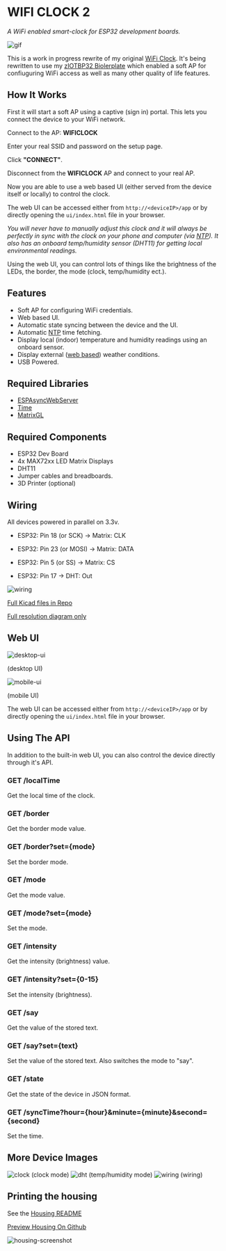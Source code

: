 # WIFI CLOCK 2
*A WiFi enabled smart-clock for ESP32 development boards.*

![gif](images/wifi-clock.gif)

This is a work in progress rewrite of my original [WiFi Clock](https://github.com/matdombrock/WIFI-Clock). It's being rewritten to use my [zIOTBP32 Biolerplate](https://github.com/matdombrock/zIOTBP32) which enabled a soft AP for confiuguring WiFi access as well as many other quality of life features. 

## How It Works

First it will start a soft AP using a captive (sign in) portal. This lets you connect the device to your WiFi network.

Connect to the AP: **WIFICLOCK**

Enter your real SSID and password on the setup page.

Click **"CONNECT"**.

Disconnect from the **WIFICLOCK** AP and connect to your real AP.

Now you are able to use a web based UI (either served from the device itself or locally) to control the clock.

The web UI can be accessed either from `http://<deviceIP>/app` or by directly opening the `ui/index.html` file in your browser.

*You will never have to manually adjust this clock and it will always be perfectly in sync with the clock on your phone and computer (via [NTP](https://en.wikipedia.org/wiki/Network_Time_Protocol)). It also has an onboard temp/humidity sensor (DHT11) for getting local environmental readings.*

Using the web UI, you can control lots of things like the brightness of the LEDs, the border, the mode (clock, temp/humidity ect.).

## Features
* Soft AP for configuring WiFi credentials.
* Web based UI.
* Automatic state syncing between the device and the UI.
* Automatic [NTP](https://en.wikipedia.org/wiki/Network_Time_Protocol) time fetching. 
* Display local (indoor) temperature and humidity readings using an onboard sensor.
* Display external ([web based](https://github.com/chubin/wttr.in)) weather conditions.
* USB Powered.

## Required Libraries
* [ESPAsyncWebServer](https://github.com/me-no-dev/ESPAsyncWebServer)
* [Time](https://github.com/PaulStoffregen/Time)
* [MatrixGL](https://github.com/matdombrock/MatrixGL)

## Required Components
* ESP32 Dev Board
* 4x MAX72xx LED Matrix Displays
* DHT11
* Jumper cables and breadboards.  
* 3D Printer (optional)

## Wiring
All devices powered in parallel on 3.3v.

* ESP32: Pin 18 (or SCK)  -> Matrix: CLK
* ESP32: Pin 23 (or MOSI) -> Matrix: DATA
* ESP32: Pin 5 (or SS)    -> Matrix: CS
 
* ESP32: Pin 17           -> DHT: Out

![wiring](kicad/Screenshot.png)

[Full Kicad files in Repo](kicad)

[Full resolution diagram only](kicad/Full.png)

## Web UI
![desktop-ui](images/ui-desktop.png)

(desktop UI)

![mobile-ui](images/ui-mobile.png)

(mobile UI)

The web UI can be accessed either from `http://<deviceIP>/app` or by directly opening the `ui/index.html` file in your browser.

## Using The API
In addition to the built-in web UI, you can also control the device directly through it's API. 

### GET /localTime
Get the local time of the clock.

### GET /border
Get the border mode value.

### GET /border?set={mode}
Set the border mode.

### GET /mode
Get the mode value.

### GET /mode?set={mode}
Set the mode.

### GET /intensity
Get the intensity (brightness) value.

### GET /intensity?set={0-15}
Set the intensity (brightness).

### GET /say
Get the value of the stored text.

### GET /say?set={text}
Set the value of the stored text. Also switches the mode to "say".

### GET /state
Get the state of the device in JSON format.

### GET /syncTime?hour={hour}&minute={minute}&second={second}
Set the time.

## More Device Images
![clock](images/clock1.jpg)
(clock mode)
![dht](images/clock-dht.jpg)
(temp/humidity mode)
![wiring](images/clock-wiring.jpg)
(wiring)

## Printing the housing
See the [Housing README](housing)

[Preview Housing On Github](https://github.com/matdombrock/WiFi-Clock2/blob/master/housing/WiFi_Clock_Housing.stl)

![housing-screenshot](housing/screenshot.png)